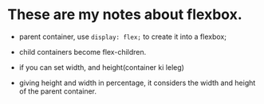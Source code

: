# These are my notes about flexbox.

- parent container, use `display: flex;` to create it into a flexbox;
- child containers become flex-children. 

- if you can set width, and height(container ki leleg)

- giving height and width in percentage, it considers the width and height of the parent container.